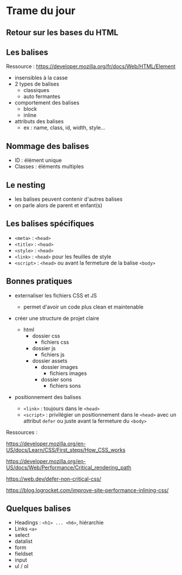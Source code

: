# Trame du jour

## Retour sur les bases du HTML

## Les balises

Ressource : https://developer.mozilla.org/fr/docs/Web/HTML/Element

- insensibles à la casse
- 2 types de balises
  - classiques
  - auto fermantes
- comportement des balises
  - block
  - inline
- attributs des balises
  - ex : name, class, id, width, style...

## Nommage des balises

- ID : élément unique
- Classes : éléments multiples

## Le nesting

- les balises peuvent contenir d'autres balises
- on parle alors de parent et enfant(s)

## Les balises spécifiques

- `<meta>` : `<head>`
- `<title>` : `<head>`
- `<style>` : `<head>`
- `<link>` : `<head>` pour les feuilles de style
- `<script>` : `<head>` ou avant la fermeture de la balise `<body>`

## Bonnes pratiques

- externaliser les fichiers CSS et JS
  - permet d'avoir un code plus clean et maintenable
- créer une structure de projet claire

  - html
    - dossier css
      - fichiers css
    - dossier js
      - fichiers js
    - dossier assets
      - dossier images
        - fichiers images
      - dossier sons
        - fichiers sons

- positionnement des balises
  - `<link>` : toujours dans le `<head>`
  - `<script>` : privilégier un positionnement dans le `<head>` avec un attribut `defer` ou juste avant la fermeture du `<body>`

Ressources :

https://developer.mozilla.org/en-US/docs/Learn/CSS/First_steps/How_CSS_works

https://developer.mozilla.org/en-US/docs/Web/Performance/Critical_rendering_path

https://web.dev/defer-non-critical-css/

https://blog.logrocket.com/improve-site-performance-inlining-css/

## Quelques balises

- Headings : `<h1> ... <h6>`, hiérarchie
- Links `<a>`
- select
- datalist
- form
- fieldset
- input
- ul / ol
